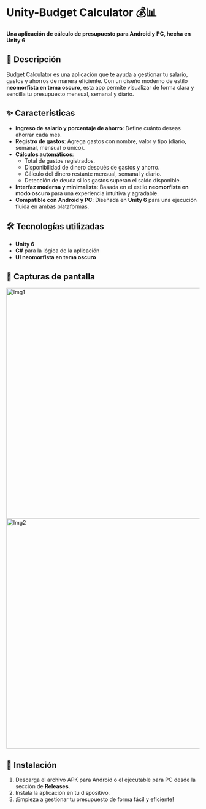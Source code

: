 # Unity-Budget Calculator 💰📊  
**Una aplicación de cálculo de presupuesto para Android y PC, hecha en Unity 6**  

## 📌 Descripción  
Budget Calculator es una aplicación que te ayuda a gestionar tu salario, gastos y ahorros de manera eficiente. Con un diseño moderno de estilo **neomorfista en tema oscuro**, esta app permite visualizar de forma clara y sencilla tu presupuesto mensual, semanal y diario.  

## ✨ Características  
- **Ingreso de salario y porcentaje de ahorro**: Define cuánto deseas ahorrar cada mes.  
- **Registro de gastos**: Agrega gastos con nombre, valor y tipo (diario, semanal, mensual o único).  
- **Cálculos automáticos**:  
  - Total de gastos registrados.  
  - Disponibilidad de dinero después de gastos y ahorro.  
  - Cálculo del dinero restante mensual, semanal y diario.  
  - Detección de deuda si los gastos superan el saldo disponible.  
- **Interfaz moderna y minimalista**: Basada en el estilo **neomorfista en modo oscuro** para una experiencia intuitiva y agradable.  
- **Compatible con Android y PC**: Diseñada en **Unity 6** para una ejecución fluida en ambas plataformas.  

## 🛠️ Tecnologías utilizadas  
- **Unity 6**  
- **C#** para la lógica de la aplicación  
- **UI neomorfista en tema oscuro**  

## 📸 Capturas de pantalla  
<img src="https://github.com/user-attachments/assets/a273e641-610a-4b46-a4fa-66e274cfec18" alt="Img1" height="600">
<img src="https://github.com/user-attachments/assets/e4ad8ac5-9dea-4a05-baa4-37a03025d9c3" alt="Img2" height="600">

## 🚀 Instalación  
1. Descarga el archivo APK para Android o el ejecutable para PC desde la sección de **Releases**.  
2. Instala la aplicación en tu dispositivo.  
3. ¡Empieza a gestionar tu presupuesto de forma fácil y eficiente!  

